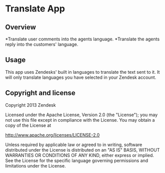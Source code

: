Translate App
=========

Overview
--------
*Translate user comments into the agents language.
*Translate the agents reply into the customers' language.

Usage
-----
This app uses Zendesks' built in languages to translate the text sent to it. It will only translate languages you have selected in your Zendesk account.

## Copyright and license

Copyright 2013 Zendesk

Licensed under the Apache License, Version 2.0 (the "License"); you may not use this file except in compliance with the License.
You may obtain a copy of the License at

http://www.apache.org/licenses/LICENSE-2.0

Unless required by applicable law or agreed to in writing, software distributed under the License is distributed on an "AS IS" BASIS, WITHOUT WARRANTIES OR CONDITIONS OF ANY KIND, either express or implied. See the License for the specific language governing permissions and limitations under the License.
